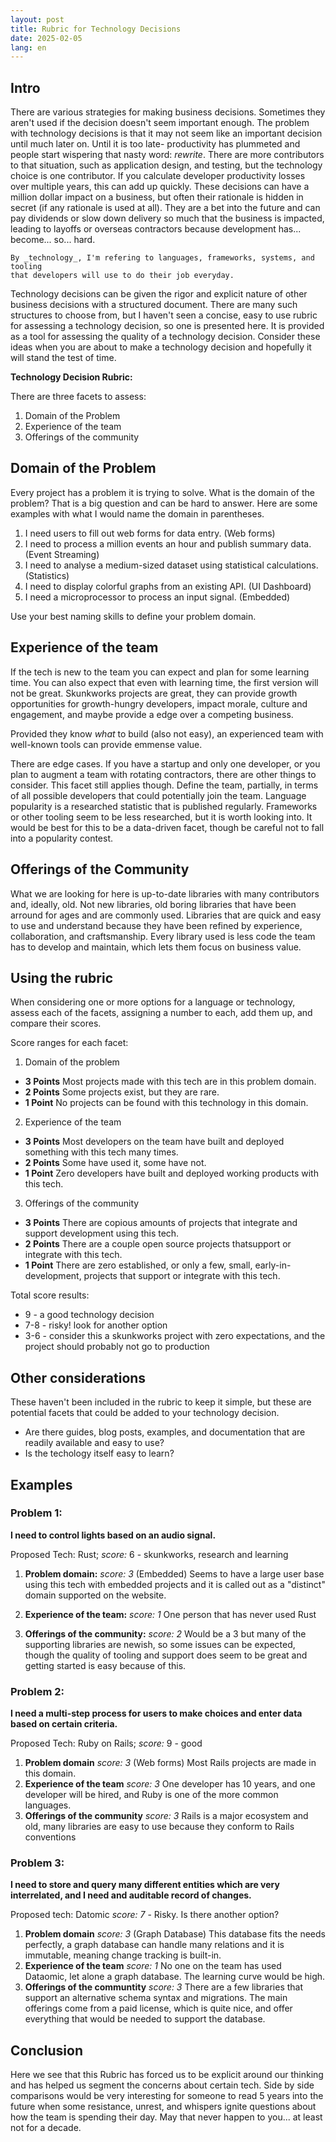 ```yaml
---
layout: post
title: Rubric for Technology Decisions
date: 2025-02-05
lang: en
---
```



## Intro
There are various strategies for making business decisions. Sometimes they
aren't used if the decision doesn't seem important enough. The problem with
technology decisions is that it may not seem like an important decision until
much later on. Until it is too late- productivity has plummeted and people start
wispering that nasty word: _rewrite_. There are more contributors to that
situation, such as application design, and testing, but the technology choice is
one contributor. If you calculate developer productivity losses over multiple
years, this can add up quickly. These decisions can have a million dollar impact
on a business, but often their rationale is hidden in secret (if any rationale
is used at all). They are a bet into the future and can pay dividends or slow
down delivery so much that the business is impacted, leading to layoffs or
overseas contractors because development has... become... so... hard.

    By _technology_, I'm refering to languages, frameworks, systems, and tooling
    that developers will use to do their job everyday. 

Technology decisions can be given the rigor and explicit nature of other
business decisions with a structured document. There are many such structures to
choose from, but I haven't seen a concise, easy to use rubric for assessing a
technology decision, so one is presented here. It is provided as a tool for
assessing the quality of a technology decision. Consider these ideas when you
are about to make a technology decision and hopefully it will stand the test of
time.

**Technology Decision Rubric:**

There are three facets to assess:
1. Domain of the Problem 
1. Experience of the team
1. Offerings of the community 

## Domain of the Problem 
Every project has a problem it is trying to solve. What is the domain of the
problem? That is a big question and can be hard to answer. Here are some
examples with what I would name the domain in parentheses.

1. I need users to fill out web forms for data entry. (Web forms)
1. I need to process a million events an hour and publish summary data.  (Event Streaming)
1. I need to analyse a medium-sized dataset using statistical calculations. (Statistics)
1. I need to display colorful graphs from an existing API. (UI Dashboard)
1. I need a microprocessor to process an input signal. (Embedded)

Use your best naming skills to define your problem domain.

## Experience of the team
If the tech is new to the team you can expect and plan for some learning time.
You can also expect that even with learning time, the first version will not be
great. Skunkworks projects are great, they can provide growth opportunities for
growth-hungry developers, impact morale, culture and engagement, and maybe
provide a edge over a competing business. 

Provided they know _what_ to build (also not easy), an experienced team with
well-known tools can provide emmense value.

There are edge cases. If you have a startup and only one developer, or you plan
to augment a team with rotating contractors, there are other things to consider.
This facet still applies though. Define the team, partially, in terms of all
possible developers that could potentially join the team. Language popularity is
a researched statistic that is published regularly. Frameworks or other tooling
seem to be less researched, but it is worth looking into. It would be best for
this to be a data-driven facet, though be careful not to fall into a popularity
contest. 

## Offerings of the Community

What we are looking for here is up-to-date libraries with many contributors and,
ideally, old. Not new libraries, old boring libraries that have been arround for
ages and are commonly used. Libraries that are quick and easy to use and
understand because they have been refined by experience, collaboration, and
craftsmanship. Every library used is less code the team has to develop and
maintain, which lets them focus on business value.

## Using the rubric

When considering one or more options for a language or technology, assess each
of the facets, assigning a number to each, add them up, and compare their
scores.

Score ranges for each facet:
1. Domain of the problem
  - **3 Points** Most projects made with this tech are in this problem domain.
  - **2 Points** Some projects exist, but they are rare.
  - **1 Point**  No projects can be found with this technology in this domain.
2. Experience of the team
  - **3 Points** Most developers on the team have built and deployed something with this tech many times.
  - **2 Points** Some have used it, some have not.
  - **1 Point**  Zero developers have built and deployed working products with this tech.
3. Offerings of the community
  - **3 Points** There are copious amounts of  projects that integrate and support development using this tech.
  - **2 Points** There are a couple open source projects thatsupport or integrate with this tech.
  - **1 Point**  There are zero established, or only a few, small, early-in-development,  projects that support or integrate with this tech.

Total score results:
- 9   - a good technology decision
- 7-8 - risky! look for another option
- 3-6 - consider this a skunkworks project with zero expectations, and the
  project should probably not go to production 

## Other considerations
These haven't been included in the rubric to keep it simple, but these are
potential facets that could be added to your technology decision.

- Are there guides, blog posts, examples, and documentation that are readily
available and easy to use? 
- Is the techology itself easy to learn?

## Examples
    
### Problem 1:
**I need to control lights based on an audio signal.**

Proposed Tech: Rust; _score:_ 6 - skunkworks, research and learning

1. **Problem domain:** _score: 3_ (Embedded)
Seems to have a large user base using this tech with embedded projects and it is called out as a "distinct" domain supported on the website.

2. **Experience of the team:** _score: 1_
One person that has never used Rust
 
3. **Offerings of the community:** _score: 2_
Would be a 3 but many of the supporting libraries are newish, so some issues can be expected, though the quality of tooling and support does seem to be great and getting started is easy because of this.

### Problem 2: 

**I need a multi-step process for users to make choices and enter data based on certain criteria.**

Proposed Tech: Ruby on Rails; _score:_ 9 - good

1. **Problem domain** _score: 3_ (Web forms)
Most Rails projects are made in this domain.
2. **Experience of the team** _score: 3_
One developer has 10 years, and one developer will be hired, and Ruby is one of the more common languages.
3. **Offerings of the community** _score: 3_
Rails is a major ecosystem and old, many libraries are easy to use because they conform to Rails conventions

### Problem 3: 
**I need to store and query many different entities which are very interrelated, and I need and auditable record of changes.**

Proposed tech: Datomic _score: 7_ - Risky. Is there another option?

1. **Problem domain** _score: 3_ (Graph Database)
This database fits the needs perfectly, a graph database can handle many relations and it is immutable, meaning change tracking is built-in.
2. **Experience of the team** _score: 1_
No one on the team has used Dataomic, let alone a graph database. The learning curve would be high. 
3. **Offerings of the communtity** _score: 3_
There are a few libraries that support an alternative schema syntax and migrations. The main offerings come from a paid license, which is quite nice, and offer everything that would be needed to support the database.

## Conclusion
Here we see that this Rubric has forced us to be explicit around our thinking
and has helped us segment the concerns about certain tech. Side by side
comparisons would be very interesting for someone to read 5 years into the
future when some resistance, unrest, and whispers ignite questions about how the
team is spending their day. May that never happen to you... at least not for a
decade.

